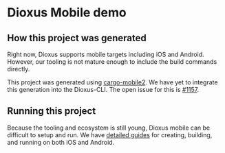 # Dioxus Mobile demo

## How this project was generated

Right now, Dioxus supports mobile targets including iOS and Android. However, our tooling is not mature enough to include the build commands directly.

This project was generated using [cargo-mobile2](https://github.com/tauri-apps/cargo-mobile2). We have yet to integrate this generation into the Dioxus-CLI. The open issue for this is [#1157](https://github.com/DioxusLabs/dioxus/issues/1157).

## Running this project
Because the tooling and ecosystem is still young, Dioxus mobile can be difficult to setup and run. We have [detailed guides](https://dioxuslabs.com/learn/0.5/getting_started/mobile) for creating, building, and running on both iOS and Android.

